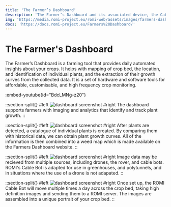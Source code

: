 ```yaml
---
title: 'The Farmer’s Dashboard'
description: 'The Farmer’s Dashboard and its associated device, the Cablebot, is our primary tool for crop monitoring. With the help of an aerial imaging device, images of the crop are collected and analysed to give the farmer an overview of the status of the crops and also of individual plants.'
img: 'https://media.romi-project.eu/romi-web/assets/images/farmers-dashboard.png'
docs: 'https://docs.romi-project.eu/Farmers%20Dashboard/'
---
```


# The Farmer's Dashboard

The Farmer’s Dashboard is a farming tool that provides daily automated insights about your crops. It helps with mapping of crop bed, the location, and identification of individual plants, and the extraction of their growth curves from the collected data. It is a set of hardware and software tools for affordable, customisable, and high frequency crop monitoring.

:embed-youtube{id="BdcLMNg-z20"}

::section-split{}
#left
![dashboard screenshot](https://romi-project.eu/media/farmers-dashboard-1200x635.png)
#right
The dashboard supports farmers with imaging and analytics that identify and track plant growth.
::

::section-split{}
#left
![dashboard screenshot](https://romi-project.eu/media/monitoring-segmentation-1200x635.jpg)
#right
After plants are detected, a catalogue of individual plants is created. By comparing them with historical data, we can obtain plant growth curves. All of the information is then combined into a weed map which is made available on the Farmers Dashboard website.
::

::section-split{}
#left
![dashboard screenshot](https://romi-project.eu/media/cablebot-1200x1200.jpg)
#right
Image data may be recieved from multiple sources, including drones, the rover, and cable bots. ROMI's Cable Bot is adapted for use in greenhouses, and polytunnels, and in situations where the use of a drone is not adapated.
::

::section-split{}
#left
![dashboard screenshot](https://romi-project.eu/media/monitoring-orthomosaic-1200x635.jpg)
#right
Once set up, the ROMI Cable Bot will move multiple times a day across the crop bed, taking high definition images and sending them to a ROMI server. The images are assembled into a unique portrait of your crop bed.
::
